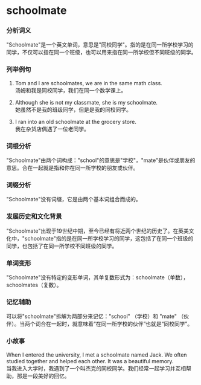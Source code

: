 # schoolmate

### 分析词义

  

"Schoolmate"是一个英文单词，意思是"同校同学"。指的是在同一所学校学习的同学，不仅可以指在同一个班级，也可以用来指在同一所学校但不同班级的同学。

  

### 列举例句

  

1.  Tom and I are schoolmates, we are in the same math class.  
    汤姆和我是同校同学，我们在同一个数学课上。
    
      
    
2.  Although she is not my classmate, she is my schoolmate.  
    她虽然不是我的班级同学，但是是我的同校同学。
    
      
    
3.  I ran into an old schoolmate at the grocery store.  
    我在杂货店偶遇了一位老同学。
    
      
    

  

### 词根分析

  

"Schoolmate"由两个词构成："school"的意思是"学校"，"mate"是伙伴或朋友的意思。合在一起就是指和你在同一所学校的朋友或伙伴。

  

### 词缀分析

  

"Schoolmate"没有词缀，它是由两个基本词组合而成的。

  

### 发展历史和文化背景

  

"Schoolmate"出现于19世纪中期，至今已经有将近两个世纪的历史了。在英美文化中，"schoolmate"指的是在同一所学校学习的同学，这包括了在同一个班级的同学，也包括了在同一所学校不同班级的同学。

  

### 单词变形

  

"Schoolmate"没有特定的变形单词，其单复数形式为：schoolmate（单数），schoolmates（复数）。

  

### 记忆辅助

  

可以将"schoolmate"拆解为两部分来记忆："school" （学校）和 "mate" （伙伴）。当两个词合在一起时，就意味着“在同一所学校的伙伴”也就是“同校同学”。

  

### 小故事

  

When I entered the university, I met a schoolmate named Jack. We often studied together and helped each other. It was a beautiful memory.  
当我进入大学时，我遇到了一个叫杰克的同校同学。我们经常一起学习并互相帮助，那是一段美好的回忆。
